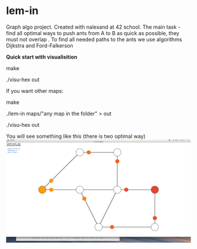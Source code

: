 # lem-in

Graph algo project. Created with nalexand at 42 school. The main task - find all optimal ways to push ants from A to B as quick as possible, they must not overlap . To find all needed paths to the ants we use algorithms Dijkstra and Ford-Falkerson

**Quick start with visualisition**

  make
  
  ./visu-hex out
  
If you want other maps:
  
  make
  
  ./lem-in maps/"any map in the folder" > out
  
  ./visu-hex out

You will see something like this (there is two optimal way)
![example](/logo.png)


